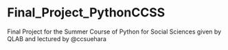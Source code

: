 # Final_Project_PythonCCSS
Final Project for the Summer Course of Python for Social Sciences given by QLAB and lectured by @ccsuehara
